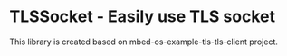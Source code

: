 # TLSSocket - Easily use TLS socket

This library is created based on mbed-os-example-tls-tls-client project.

